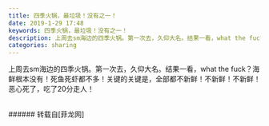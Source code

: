 ```yaml
---
title: 四季火锅，最垃圾！没有之一！
date: 2019-1-29 17:48
keywords: 四季火锅，最垃圾！没有之一！
description: 上周去sm海边的四季火锅。第一次去，久仰大名。结果一看，what the fuck？海鲜根本没有！死鱼死虾都不多！关键的关键是，全部都不新鲜！不新鲜！不新鲜！恶心死了，吃了20分走人！
categories: sharing
---
```

<td class="t_f" id="postmessage_2844684">

上周去sm海边的四季火锅。第一次去，久仰大名。结果一看，what the fuck？海鲜根本没有！死鱼死虾都不多！关键的关键是，全部都不新鲜！不新鲜！不新鲜！恶心死了，吃了20分走人！<br/>
<br/>
<img alt="" border="0" class="zoom" data-cf-modified-01e969b252709f57e768c332-="" file="http://www.flw.ph/data/appbyme/upload/image/201901/29/JrBiieITDanq.jpg" id="aimg_C80v4" lazyloadthumb="1" onclick="" onmouseover="" src="http://www.flw.ph/data/appbyme/upload/image/201901/29/JrBiieITDanq.jpg"/><br/>
<img alt="" border="0" class="zoom" data-cf-modified-01e969b252709f57e768c332-="" file="http://www.flw.ph/data/appbyme/upload/image/201901/29/hlsPSJxwcqui.jpg" id="aimg_y3thW" lazyloadthumb="1" onclick="" onmouseover="" src="http://www.flw.ph/data/appbyme/upload/image/201901/29/hlsPSJxwcqui.jpg"/><br/>
</td>
###### 转载自[菲龙网]